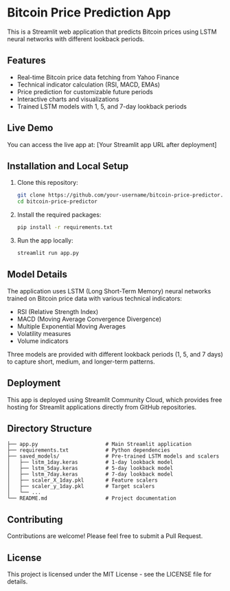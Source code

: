 # Bitcoin Price Prediction App

This is a Streamlit web application that predicts Bitcoin prices using LSTM neural networks with different lookback periods.

## Features

- Real-time Bitcoin price data fetching from Yahoo Finance
- Technical indicator calculation (RSI, MACD, EMAs)
- Price prediction for customizable future periods
- Interactive charts and visualizations
- Trained LSTM models with 1, 5, and 7-day lookback periods

## Live Demo

You can access the live app at: [Your Streamlit app URL after deployment]

## Installation and Local Setup

1. Clone this repository:
   ```bash
   git clone https://github.com/your-username/bitcoin-price-predictor.git
   cd bitcoin-price-predictor
   ```

2. Install the required packages:
   ```bash
   pip install -r requirements.txt
   ```

3. Run the app locally:
   ```bash
   streamlit run app.py
   ```

## Model Details

The application uses LSTM (Long Short-Term Memory) neural networks trained on Bitcoin price data with various technical indicators:
- RSI (Relative Strength Index)
- MACD (Moving Average Convergence Divergence)
- Multiple Exponential Moving Averages
- Volatility measures
- Volume indicators

Three models are provided with different lookback periods (1, 5, and 7 days) to capture short, medium, and longer-term patterns.

## Deployment

This app is deployed using Streamlit Community Cloud, which provides free hosting for Streamlit applications directly from GitHub repositories.

## Directory Structure

```
├── app.py                      # Main Streamlit application
├── requirements.txt            # Python dependencies
├── saved_models/               # Pre-trained LSTM models and scalers
│   ├── lstm_1day.keras         # 1-day lookback model
│   ├── lstm_5day.keras         # 5-day lookback model
│   ├── lstm_7day.keras         # 7-day lookback model
│   ├── scaler_X_1day.pkl       # Feature scalers
│   ├── scaler_y_1day.pkl       # Target scalers
│   └── ...
└── README.md                   # Project documentation
```

## Contributing

Contributions are welcome! Please feel free to submit a Pull Request.

## License

This project is licensed under the MIT License - see the LICENSE file for details.
